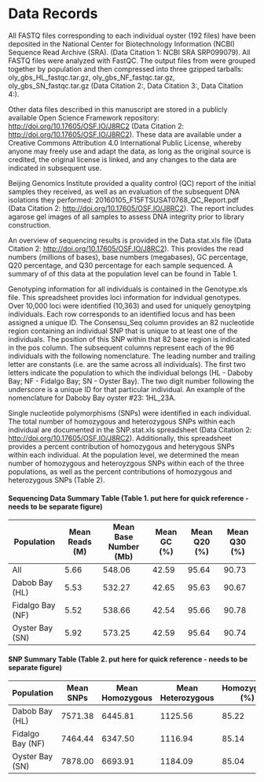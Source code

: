 # Data Records

All FASTQ files corresponding to each individual oyster (192 files) have been deposited in the National Center for Biotechnology Information (NCBI) Sequence Read Archive (SRA). (Data Citation 1: NCBI SRA SRP099079). All FASTQ files were analyzed with FastQC. The output files from were grouped together by population and then compressed into three gzipped tarballs: oly_gbs_HL_fastqc.tar.gz, oly_gbs_NF_fastqc.tar.gz, oly_gbs_SN_fastqc.tar.gz (Data Citation 2:, Data Citation 3:, Data Citation 4:).

Other data files described in this manuscript are stored in a publicly available Open Science Framework repository: http://doi.org/10.17605/OSF.IO/J8RC2 (Data Citation 2: http://doi.org/10.17605/OSF.IO/J8RC2). These data are available under a Creative Commons Attribution 4.0 International Public License, whereby anyone may freely use and adapt the data, as long as the original source is credited, the original license is linked, and any changes to the data are indicated in subsequent use.

Beijing Genomics Institute provided a quality control (QC) report of the initial samples they received, as well as an evaluation of the subsequent DNA isolations they performed: 20160105_F15FTSUSAT0768_QC_Report.pdf (Data Citation 2: http://doi.org/10.17605/OSF.IO/J8RC2). The report includes agarose gel images of all samples to assess DNA integrity prior to library construction.

An overview of sequencing results is provided in the Data.stat.xls file (Data Citation 2: http://doi.org/10.17605/OSF.IO/J8RC2). This provides the read numbers (millions of bases), base numbers (megabases), GC percentage, Q20 percentage, and Q30 percentage for each sample sequenced. A summary of of this data at the population level can be found in Table 1.

Genotyping information for all individuals is contained in the Genotype.xls file. This spreadsheet provides loci information for indvidual genotypes. Over 10,000 loci were identified (10,363) and used for uniquely genoytping individuals. Each row corresponds to an identified locus and has been assigned a unique ID. The Consensu_Seq column provides an 82 nucleotide region containing an individual SNP that is unique to at least one of the individuals. The position of this SNP within that 82 base region is indicated in the pos column. The subsequent columns represent each of the 96 individuals with the following nomenclature. The leading number and trailing letter are constants (i.e. are the same across all individuals). The first two letters indicate the population to which the individual belongs (HL - Daboby Bay; NF - Fidalgo Bay; SN - Oyster Bay). The two digit number following the underscore is a unique ID for that particular individual. An example of the nomenclature for Daboby Bay oyster #23: 1HL_23A.

Single nucleotide polymorphisms (SNPs) were identified in each individual. The total number of homozygous and heterozygous SNPs within each individual are documented in the SNP.stat.xls spreadsheet (Data Citation 2: http://doi.org/10.17605/OSF.IO/J8RC2). Additionally, this spreadsheet provides a percent contribution of homozygous and heterygous SNPs within each individual. At the population level, we determined the mean number of homozygous and heteroyzgous SNPs within each of the three populations, as well as the percent contributions of homozygous and heterozygous SNPs (Table 2).

#### Sequencing Data Summary Table (Table 1. put here for quick reference - needs to be separate figure)

|  Population  | Mean Reads (M) | Mean Base Number (Mb) | Mean GC (%) | Mean Q20 (%) | Mean Q30 (%) |
|------------|----------------|-----------------------|-------------|--------------|--------------|
| All        | 5.66           | 548.06                | 42.59       | 95.64        | 90.73        |
| Dabob Bay (HL) | 5.53           | 532.27                | 42.65       | 95.63        | 90.67        |
| Fidalgo Bay (NF)         | 5.52           | 538.66                | 42.54       | 95.66        | 90.78        |
| Oyster Bay (SN)         | 5.92           | 573.25                | 42.59       | 95.64        | 90.74        |


#### SNP Summary Table (Table 2. put here for quick reference - needs to be separate figure)

| Population  | Mean SNPs | Mean Homozygous | Mean Heterozygous | Homozygous (%) | Heterozygous (%) |
|-------------|-----------|-----------------|-------------------|----------------|------------------|
| Dabob Bay (HL)  | 7571.38   | 6445.81         | 1125.56           | 85.22          | 14.78            |
| Fidalgo Bay (NF) | 7464.44   | 6347.50         | 1116.94           | 85.14          | 14.86            |
| Oyster Bay (SN) | 7878.00   | 6693.91         | 1184.09           | 85.04          | 14.96            |
